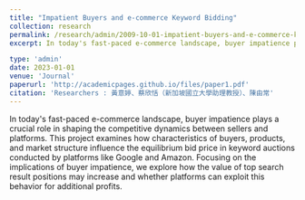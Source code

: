 ```yaml
---
title: "Impatient Buyers and e-commerce Keyword Bidding"
collection: research
permalink: /research/admin/2009-10-01-impatient-buyers-and-e-commerce-keyword-bidding
excerpt: In today's fast-paced e-commerce landscape, buyer impatience plays a crucial role in shaping the competitive dynamics between sellers and platforms. This project examines how characteristics of buyers, products, and market structure influence the equilibrium bid price in keyword auctions conducted by platforms like Google and Amazon. Focusing on the implications of buyer impatience, we explore how the value of top search result positions may increase and whether platforms can exploit this behavior for additional profits.

type: 'admin'
date: 2023-01-01
venue: 'Journal'
paperurl: 'http://academicpages.github.io/files/paper1.pdf'
citation: 'Researchers : 黃意婷、蔡欣恬（新加坡國立大學助理教授）、陳由常'
---
```

In today's fast-paced e-commerce landscape, buyer impatience plays a crucial role in shaping the competitive dynamics between sellers and platforms. This project examines how characteristics of buyers, products, and market structure influence the equilibrium bid price in keyword auctions conducted by platforms like Google and Amazon. Focusing on the implications of buyer impatience, we explore how the value of top search result positions may increase and whether platforms can exploit this behavior for additional profits.